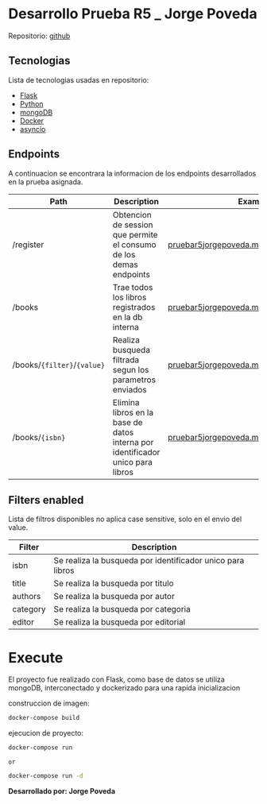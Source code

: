 # Desarrollo Prueba R5 _ Jorge Poveda 

Repositorio: [github]

## Tecnologias

Lista de tecnologias usadas en repositorio:

- [Flask]
- [Python]
- [mongoDB]
- [Docker]
- [asyncio]

## Endpoints

A continuacion se encontrara la informacion de los endpoints desarrollados en la prueba asignada.

| Path | Description | Example | Method |
| ------ | ------ |  ------ | ------ |
| /register | Obtencion de session que permite el consumo de los demas endpoints | [pruebar5jorgepoveda.ml/register][PlDb] |GET|
| /books | Trae todos los libros registrados en la db interna| [pruebar5jorgepoveda.ml/books][PlGh] |GET|
| /books/`{filter}`/`{value}` | Realiza busqueda filtrada segun los parametros enviados| [pruebar5jorgepoveda.ml/books/title/la+tregua][PlGd] |GET|
| /books/`{isbn}` | Elimina libros en la base de datos interna por identificador unico para libros| [pruebar5jorgepoveda.ml/books/9588912490][PlOd] |DELETE|

## Filters enabled

Lista de filtros disponibles no aplica case sensitive, solo en el envio del value.

| Filter | Description |
| ------ | ------ |
| isbn | Se realiza la busqueda por identificador unico para libros
| title | Se realiza la busqueda por titulo
| authors | Se realiza la busqueda por autor
| category | Se realiza la busqueda por categoria
| editor | Se realiza la busqueda por editorial

# Execute

El proyecto fue realizado con Flask, como base de datos se utiliza mongoDB, interconectado y dockerizado para una rapida inicializacion 

construccion de imagen:

```sh
docker-compose build
```

ejecucion de proyecto:

```sh
docker-compose run 
```
`or`
```sh
docker-compose run -d
```


**Desarrollado por: Jorge Poveda**

[//]: # (These are reference links used in the body of this note and get stripped out when the markdown processor does its job. There is no need to format nicely because it shouldn't be seen. Thanks SO - http://stackoverflow.com/questions/4823468/store-comments-in-markdown-syntax)

   [mongoDB]: <https://docs.mongodb.com/manual/tutorial/getting-started/>
   [Docker]: <https://www.docker.com/>
   [Python]: <https://www.python.org/>
   [asyncio]: <https://docs.python.org/3.6/library/asyncio.html>
   [Flask]: <http://angularjs.org>
   [github]: <https://github.com/Jorgeupc/PruebaR5>

   [PlDb]: <https://pruebar5jorgepoveda.ml/register>
   [PlGh]: <https://pruebar5jorgepoveda.ml/books>
   [PlGd]: <https://pruebar5jorgepoveda.ml/books/title/la+tregua>
   [PlOd]: <https://pruebar5jorgepoveda.ml/books/9588912490>
